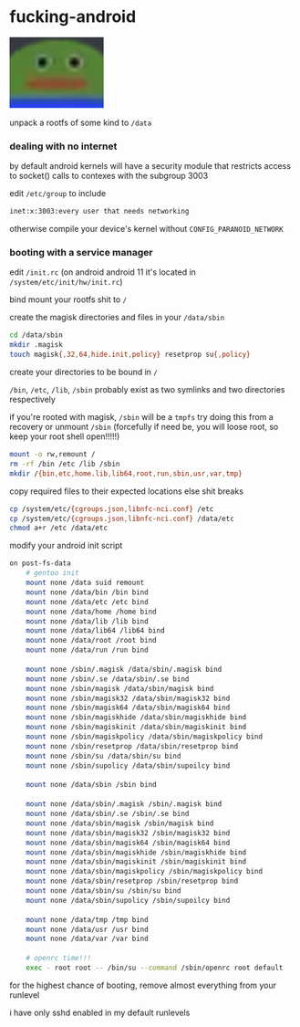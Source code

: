 # fucking-android

![pepe](pepe.png)

unpack a rootfs of some kind to `/data`

### dealing with no internet

by default android kernels will have a security
module that restricts access to socket() calls to contexes with the subgroup 3003

edit `/etc/group` to include

```bash
inet:x:3003:every user that needs networking
```

otherwise compile your device's kernel without `CONFIG_PARANOID_NETWORK`

### booting with a service manager

edit `/init.rc` (on android android 11 it's located in `/system/etc/init/hw/init.rc`)

bind mount your rootfs shit to `/`

create the magisk directories and files in your `/data/sbin`

```bash
cd /data/sbin
mkdir .magisk
touch magisk{,32,64,hide.init,policy} resetprop su{,policy}
```

create your directories to be bound in `/`

`/bin`, `/etc`, `/lib`, `/sbin` probably exist as two symlinks and two directories respectively

if you're rooted with magisk, `/sbin` will be a `tmpfs`
try doing this from a recovery or unmount `/sbin` (forcefully if need be, you will loose root,
so keep your root shell open!!!!!)

```bash
mount -o rw,remount /
rm -rf /bin /etc /lib /sbin
mkdir /{bin,etc,home.lib,lib64,root,run,sbin,usr,var,tmp}
```

copy required files to their expected locations else shit breaks

```bash
cp /system/etc/{cgroups.json,libnfc-nci.conf} /etc
cp /system/etc/{cgroups.json,libnfc-nci.conf} /data/etc
chmod a+r /etc /data/etc
```

modify your android init script

```bash
on post-fs-data
    # gentoo init
    mount none /data suid remount
    mount none /data/bin /bin bind
    mount none /data/etc /etc bind
    mount none /data/home /home bind
    mount none /data/lib /lib bind
    mount none /data/lib64 /lib64 bind
    mount none /data/root /root bind
    mount none /data/run /run bind

    mount none /sbin/.magisk /data/sbin/.magisk bind
    mount none /sbin/.se /data/sbin/.se bind
    mount none /sbin/magisk /data/sbin/magisk bind
    mount none /sbin/magisk32 /data/sbin/magisk32 bind
    mount none /sbin/magisk64 /data/sbin/magisk64 bind
    mount none /sbin/magiskhide /data/sbin/magiskhide bind
    mount none /sbin/magiskinit /data/sbin/magiskinit bind
    mount none /sbin/magiskpolicy /data/sbin/magiskpolicy bind
    mount none /sbin/resetprop /data/sbin/resetprop bind
    mount none /sbin/su /data/sbin/su bind
    mount none /sbin/supolicy /data/sbin/supoilcy bind

    mount none /data/sbin /sbin bind

    mount none /data/sbin/.magisk /sbin/.magisk bind
    mount none /data/sbin/.se /sbin/.se bind
    mount none /data/sbin/magisk /sbin/magisk bind
    mount none /data/sbin/magisk32 /sbin/magisk32 bind
    mount none /data/sbin/magisk64 /sbin/magisk64 bind
    mount none /data/sbin/magiskhide /sbin/magiskhide bind
    mount none /data/sbin/magiskinit /sbin/magiskinit bind
    mount none /data/sbin/magiskpolicy /sbin/magiskpolicy bind
    mount none /data/sbin/resetprop /sbin/resetprop bind
    mount none /data/sbin/su /sbin/su bind
    mount none /data/sbin/supolicy /sbin/supoilcy bind

    mount none /data/tmp /tmp bind
    mount none /data/usr /usr bind
    mount none /data/var /var bind

    # openrc time!!!
    exec - root root -- /bin/su --command /sbin/openrc root default
```

for the highest chance of booting, remove almost everything from your runlevel

i have only sshd enabled in my default runlevels
